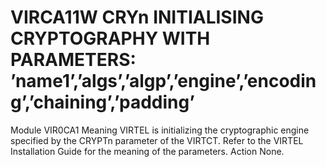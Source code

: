 # VIRCA11W CRYn INITIALISING CRYPTOGRAPHY WITH PARAMETERS: ’name1’,’algs’,’algp’,’engine’,’encoding’,’chaining’,’padding’
Module
    VIR0CA1
Meaning
    VIRTEL is initializing the cryptographic engine specified by the CRYPTn parameter of the VIRTCT. Refer to the VIRTEL Installation Guide for the meaning of the parameters.
Action
    None.
